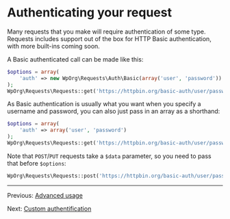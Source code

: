 Authenticating your request
===========================

Many requests that you make will require authentication of some type. Requests
includes support out of the box for HTTP Basic authentication, with more
built-ins coming soon.

A Basic authenticated call can be made like this:

```php
$options = array(
    'auth' => new WpOrg\Requests\Auth\Basic(array('user', 'password'))
);
WpOrg\Requests\Requests::get('https://httpbin.org/basic-auth/user/password', array(), $options);
```

As Basic authentication is usually what you want when you specify a username
and password, you can also just pass in an array as a shorthand:

```php
$options = array(
    'auth' => array('user', 'password')
);
WpOrg\Requests\Requests::get('https://httpbin.org/basic-auth/user/password', array(), $options);
```

Note that `POST`/`PUT` requests take a `$data` parameter, so you need to pass that
before `$options`:

```php
WpOrg\Requests\Requests::post('https://httpbin.org/basic-auth/user/password', array(), null, $options);
```

***

Previous: [Advanced usage](usage-advanced.md)

Next: [Custom authentification](authentication-custom.md)
